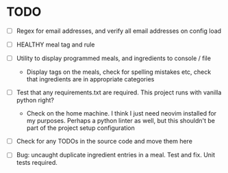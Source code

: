 # TODO

- [ ] Regex for email addresses, and verify all email addresses on config load

- [ ] HEALTHY meal tag and rule

- [ ] Utility to display programmed meals, and ingredients to console / file
	- Display tags on the meals, check for spelling mistakes etc, check that ingredients are in appropriate categories

- [ ] Test that any requirements.txt are required. This project runs with vanilla python right?
	- Check on the home machine. I think I just need neovim installed for my purposes. Perhaps a python linter as well, but this shouldn't be part of the project setup configuration

- [ ] Check for any TODOs in the source code and move them here

- [ ] Bug: uncaught duplicate ingredient entries in a meal. Test and fix. Unit tests required.
